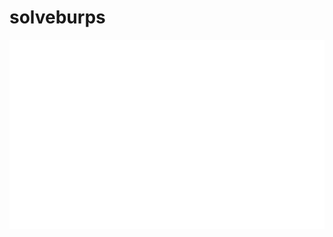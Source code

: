 # solveburps

![Alt text](https://github.com/Warning17/solveburps/blob/bbafbb958c054b153b126be07dab5143571c089d/carbon.svg)
